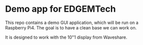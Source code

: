 # Demo app for EDGEMTech 
This repo contains a demo GUI application, which will be run on a Raspberry Pi4. The goal is to have a clean base we can work on.  

It is designed to work with the 10"1 display from Waveshare.
